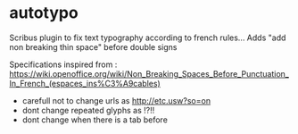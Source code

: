 # autotypo
Scribus plugin to fix text typography according to french rules...
Adds "add non breaking thin space" before double signs

Specifications inspired from :  https://wiki.openoffice.org/wiki/Non_Breaking_Spaces_Before_Punctuation_In_French_(espaces_ins%C3%A9cables)

- carefull not to change urls as http://etc.usw?so=on
- dont change repeated glyphs as !?!!
- dont change when there is a tab before
